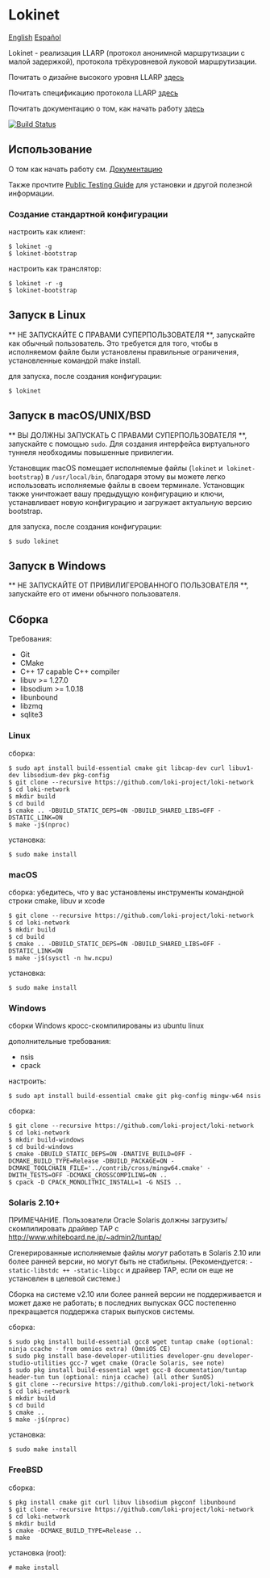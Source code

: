 # Lokinet

[English](readme.md) [Español](readme_es.md)

Lokinet - реализация LLARP (протокол анонимной маршрутизации с малой задержкой), протокола трёхуровневой луковой маршрутизации.

Почитать о дизайне высокого уровня LLARP [здесь](docs/high-level.txt)

Почитать спецификацию протокола LLARP [здесь](docs/proto_v0.txt)

Почитать документацию о том, как начать работу [здесь](https://loki-project.github.io/loki-docs/Lokinet/LokinetOverview/)

[![Build Status](https://drone.lokinet.dev/api/badges/loki-project/loki-network/status.svg?ref=refs/heads/master)](https://drone.lokinet.dev/loki-project/loki-network)

## Использование

О том как начать работу см. [Документацию](https://oxen-io.github.io/loki-docs/Lokinet/LokinetOverview/)

Также прочтите [Public Testing Guide](https://lokidocs.com/Lokinet/Guides/PublicTestingGuide/#1-lokinet-installation) для установки и другой полезной информации.

### Создание стандартной конфигурации

настроить как клиент:

    $ lokinet -g
    $ lokinet-bootstrap

настроить как транслятор:

    $ lokinet -r -g
    $ lokinet-bootstrap


## Запуск в Linux

** НЕ ЗАПУСКАЙТЕ С ПРАВАМИ СУПЕРПОЛЬЗОВАТЕЛЯ **, запускайте как обычный пользователь. Это требуется для того, чтобы в исполняемом файле были установлены правильные ограничения, установленные командой make install.

для запуска, после создания конфигурации:

    $ lokinet

## Запуск в macOS/UNIX/BSD

** ВЫ ДОЛЖНЫ ЗАПУСКАТЬ С ПРАВАМИ СУПЕРПОЛЬЗОВАТЕЛЯ **, запускайте с помощью `sudo`. Для создания интерфейса виртуального туннеля необходимы повышенные привилегии.

Установщик macOS помещает исполняемые файлы (`lokinet` и` lokinet-bootstrap`) в `/usr/local/bin`, благодаря этому вы можете легко использовать исполняемые файлы в своем терминале. Установщик также уничтожает вашу предыдущую конфигурацию и ключи, устанавливает новую конфигурацию и загружает актуальную версию bootstrap.

для запуска, после создания конфигурации:

    $ sudo lokinet

## Запуск в Windows

** НЕ ЗАПУСКАЙТЕ ОТ ПРИВИЛИГЕРОВАННОГО ПОЛЬЗОВАТЕЛЯ **, запускайте его от имени обычного пользователя.

## Сборка

Требования:

* Git
* CMake
* C++ 17 capable C++ compiler
* libuv >= 1.27.0
* libsodium >= 1.0.18
* libunbound
* libzmq
* sqlite3

### Linux

сборка:

    $ sudo apt install build-essential cmake git libcap-dev curl libuv1-dev libsodium-dev pkg-config
    $ git clone --recursive https://github.com/loki-project/loki-network
    $ cd loki-network
    $ mkdir build
    $ cd build
    $ cmake .. -DBUILD_STATIC_DEPS=ON -DBUILD_SHARED_LIBS=OFF -DSTATIC_LINK=ON
    $ make -j$(nproc)

установка:

    $ sudo make install

### macOS

сборка:
    убедитесь, что у вас установлены инструменты командной строки cmake, libuv и xcode

    $ git clone --recursive https://github.com/loki-project/loki-network
    $ cd loki-network
    $ mkdir build
    $ cd build
    $ cmake .. -DBUILD_STATIC_DEPS=ON -DBUILD_SHARED_LIBS=OFF -DSTATIC_LINK=ON
    $ make -j$(sysctl -n hw.ncpu)

установка:

    $ sudo make install

### Windows

сборки Windows кросс-скомпилированы из ubuntu linux

дополнительные требования:

* nsis
* cpack

настроить:

    $ sudo apt install build-essential cmake git pkg-config mingw-w64 nsis

сборка:

    $ git clone --recursive https://github.com/loki-project/loki-network
    $ cd loki-network
    $ mkdir build-windows
    $ cd build-windows
    $ cmake -DBUILD_STATIC_DEPS=ON -DNATIVE_BUILD=OFF -DCMAKE_BUILD_TYPE=Release -DBUILD_PACKAGE=ON -DCMAKE_TOOLCHAIN_FILE='../contrib/cross/mingw64.cmake' -DWITH_TESTS=OFF -DCMAKE_CROSSCOMPILING=ON ..
    $ cpack -D CPACK_MONOLITHIC_INSTALL=1 -G NSIS ..

### Solaris 2.10+

ПРИМЕЧАНИЕ. Пользователи Oracle Solaris должны загрузить/скомпилировать драйвер TAP с http://www.whiteboard.ne.jp/~admin2/tuntap/

Сгенерированные исполняемые файлы _могут_ работать в Solaris 2.10 или более ранней версии, но могут быть не стабильны. (Рекомендуется: `-static-libstdc ++ -static-libgcc` и драйвер TAP, если он еще не установлен в целевой системе.)

Сборка на системе v2.10 или более ранней версии не поддерживается и может даже не работать; в последних выпусках GCC постепенно прекращается поддержка старых выпусков системы.

сборка:

    $ sudo pkg install build-essential gcc8 wget tuntap cmake (optional: ninja ccache - from omnios extra) (OmniOS CE)
    $ sudo pkg install base-developer-utilities developer-gnu developer-studio-utilities gcc-7 wget cmake (Oracle Solaris, see note)
    $ sudo pkg install build-essential wget gcc-8 documentation/tuntap header-tun tun (optional: ninja ccache) (all other SunOS)
    $ git clone --recursive https://github.com/loki-project/loki-network
    $ cd loki-network
    $ mkdir build
    $ cd build
    $ cmake ..
    $ make -j$(nproc)

установка:

    $ sudo make install

### FreeBSD

сборка:

    $ pkg install cmake git curl libuv libsodium pkgconf libunbound
    $ git clone --recursive https://github.com/loki-project/loki-network
    $ cd loki-network
    $ mkdir build
    $ cmake -DCMAKE_BUILD_TYPE=Release ..
    $ make

установка (root):

    # make install
